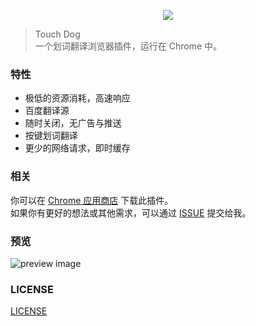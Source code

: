 <p align="center" height="300">
<img src="https://github.com/unix/touch-dog/blob/master/.github/logo.png" align="center">
</p>


> Touch Dog     
> 一个划词翻译浏览器插件，运行在 Chrome 中。

### 特性
- 极低的资源消耗，高速响应
- 百度翻译源
- 随时关闭，无广告与推送
- 按键划词翻译
- 更少的网络请求，即时缓存



### 相关
你可以在 [Chrome 应用商店](https://chrome.google.com/webstore/detail/touch-dog/lljkppflllhlognbihihaldfcbbelfbh) 下载此插件。    
如果你有更好的想法或其他需求，可以通过 [ISSUE](https://github.com/unix/touch-dog/issues/new) 提交给我。


### 预览
![preview image](http://static.wittsay.cc/touch-dog-show.png)


### LICENSE
[LICENSE](LICENSE)



